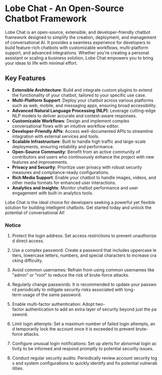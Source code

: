 # Lobe Chat - An Open-Source Chatbot Framework

Lobe Chat is an open-source, extensible, and developer-friendly chatbot framework designed to simplify the creation, deployment, and management of conversational AI. It provides a seamless experience for developers to build feature-rich chatbots with customizable workflows, multi-platform support, and advanced integrations. Whether you're creating a personal assistant or scaling a business solution, Lobe Chat empowers you to bring your ideas to life with minimal effort.

## Key Features

- **Extensible Architecture**: Build and integrate custom plugins to extend the functionality of your chatbot, tailored to your specific use case.
- **Multi-Platform Support**: Deploy your chatbot across various platforms such as web, mobile, and messaging apps, ensuring broad accessibility.
- **Advanced Natural Language Processing (NLP)**: Leverage cutting-edge NLP models to deliver accurate and context-aware responses.
- **Customizable Workflows**: Design and implement complex conversational flows with an intuitive workflow editor.
- **Developer-Friendly APIs**: Access well-documented APIs to streamline integration with external services and tools.
- **Scalable Infrastructure**: Built to handle high traffic and large-scale deployments, ensuring reliability and performance.
- **Open-Source Community**: Benefit from an active community of contributors and users who continuously enhance the project with new features and improvements.
- **Privacy and Security**: Prioritize user privacy with robust security measures and compliance-ready configurations.
- **Rich Media Support**: Enable your chatbot to handle images, videos, and other media formats for enhanced user interactions.
- **Analytics and Insights**: Monitor chatbot performance and user engagement with built-in analytics tools.

Lobe Chat is the ideal choice for developers seeking a powerful yet flexible solution for building intelligent chatbots. Get started today and unlock the potential of conversational AI!

### Notice

1.  Protect the login address: Set access restrictions to prevent unauthorized direct access.
    
2.  Use a complex password: Create a password that includes uppercase letters, lowercase letters, numbers, and special characters to increase cracking difficulty.
    
3.  Avoid common usernames: Refrain from using common usernames like "admin" or "root" to reduce the risk of brute-force attacks.
    
4.  Regularly change passwords: It is recommended to update your password periodically to mitigate security risks associated with long-term usage of the same password.
    
5.  Enable multi-factor authentication: Adopt two-factor authentication to add an extra layer of security beyond just the password.
    
6.  Limit login attempts: Set a maximum number of failed login attempts, and temporarily lock the account once it is exceeded to prevent brute-force attacks.
    
7.  Configure unusual login notifications: Set up alerts for abnormal login activity to be informed and respond promptly to potential security issues.
    
8.  Conduct regular security audits: Periodically review account security logs and system configurations to quickly identify and fix potential vulnerabilities.
        